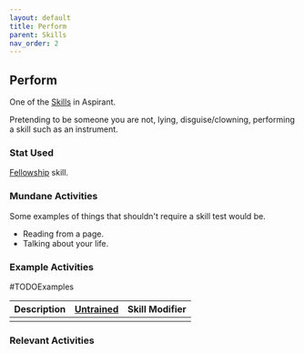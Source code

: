 ```yaml
---
layout: default
title: Perform
parent: Skills
nav_order: 2
---
```

## Perform
One of the [Skills](Skills) in Aspirant. 

Pretending to be someone you are not, lying, disguise/clowning, performing a skill such as an instrument. 

### Stat Used
[Fellowship](Stats#Fellowship) skill.

### Mundane Activities
Some examples of things that shouldn't require a skill test would be.
* Reading from a page.
* Talking about your life.

### Example Activities
#TODOExamples 

| Description | [Untrained](Skills#Untrained) | Skill Modifier |
| ----------- | ----------------------------- | -------------- |
|             |                               |                |

### Relevant Activities
